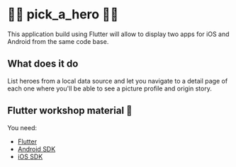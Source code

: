 # 🦸‍♀️ pick_a_hero 🦸‍♂️

This application build using Flutter will allow to display two apps for iOS and Android from the same code base.

## What does it do

List heroes from a local data source and let you navigate to a detail page of each one where you'll be able to see a picture profile and origin story.

## Flutter workshop material 📒

You need:
 - [Flutter](https://flutter.dev)
 - [Android SDK](https://developer.android.com/studio)
 - [iOS SDK](https://developer.apple.com/ios/)
 



